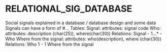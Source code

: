 # RELATIONAL_SIG_DATABASE
Social signals explained in a database / database design and some data
Signals can have a form of #...
Tables:
Signal:
attributes: signal code
Who:
attributes: description (char(25)), where(char(30))
Relations:
Signal - 1...* - Who
Where from the signal:
attributes: who(description), where (char(30))
Relations:
Who 1 - 1 Where from the signal
